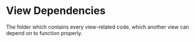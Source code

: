 #  View Dependencies

The folder which contains every view-related code, which another view can depend on to function properly.
